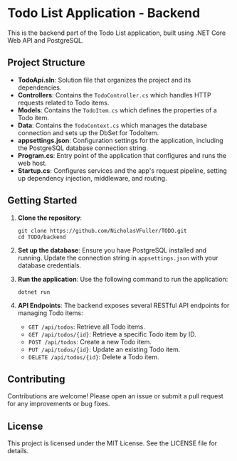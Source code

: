 # Todo List Application - Backend

This is the backend part of the Todo List application, built using .NET Core Web API and PostgreSQL.

## Project Structure

- **TodoApi.sln**: Solution file that organizes the project and its dependencies.
- **Controllers**: Contains the `TodoController.cs` which handles HTTP requests related to Todo items.
- **Models**: Contains the `TodoItem.cs` which defines the properties of a Todo item.
- **Data**: Contains the `TodoContext.cs` which manages the database connection and sets up the DbSet for TodoItem.
- **appsettings.json**: Configuration settings for the application, including the PostgreSQL database connection string.
- **Program.cs**: Entry point of the application that configures and runs the web host.
- **Startup.cs**: Configures services and the app's request pipeline, setting up dependency injection, middleware, and routing.

## Getting Started

1. **Clone the repository**:
   ```
   git clone https://github.com/NicholasVFuller/TODO.git
   cd TODO/backend
   ```

2. **Set up the database**:
   Ensure you have PostgreSQL installed and running. Update the connection string in `appsettings.json` with your database credentials.

3. **Run the application**:
   Use the following command to run the application:
   ```
   dotnet run
   ```

4. **API Endpoints**:
   The backend exposes several RESTful API endpoints for managing Todo items:
   - `GET /api/todos`: Retrieve all Todo items.
   - `GET /api/todos/{id}`: Retrieve a specific Todo item by ID.
   - `POST /api/todos`: Create a new Todo item.
   - `PUT /api/todos/{id}`: Update an existing Todo item.
   - `DELETE /api/todos/{id}`: Delete a Todo item.

## Contributing

Contributions are welcome! Please open an issue or submit a pull request for any improvements or bug fixes.

## License

This project is licensed under the MIT License. See the LICENSE file for details.